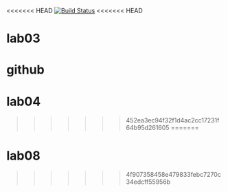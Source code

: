 <<<<<<< HEAD
[![Build Status](https://travis-ci.org/twist025/lab08.svg?branch=master)](https://travis-ci.org/twist025/lab08)
<<<<<<< HEAD
# lab03
github
=======
# lab04
>>>>>>> 452ea3ec94f32f1d4ac2cc17231f64b95d261605
=======
# lab08
>>>>>>> 4f907358458e479833febc7270c34edcff55956b
